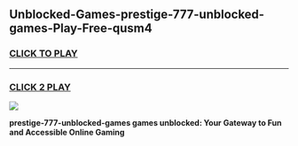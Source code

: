 
## Unblocked-Games-prestige-777-unblocked-games-Play-Free-qusm4
<h3>
<a href="https://premium76.site?title=prestige-777-unblocked-games&ref=09A">CLICK TO PLAY</a></h3>
<hr>

<h3>
<a href="https://premium76.site?title=prestige-777-unblocked-games&ref=09A">CLICK 2 PLAY</a>
  
</h3>

<a href="https://premium76.site?title=prestige-777-unblocked-games&ref=09A"><img src="https://clearcache.store/games.png"></a>


**prestige-777-unblocked-games games unblocked: Your Gateway to Fun and Accessible Online Gaming**
